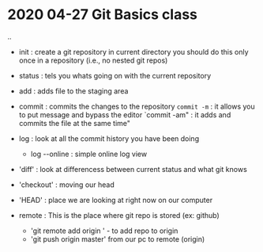 # 2020 04-27 Git Basics class 
..
- init : create a git repository in current directory
	 you should do this only once in a repository (i.e., no nested git repos)
- status : tels you whats  going on with the current repository
- add : adds file to the staging area
- commit : commits the changes to the repository
	`commit -m` : it allows you to put message and bypass the editor
	`commit -am" : it adds and commits the file at the same time"
- log : look at all the commit history you have been doing
    - log --online : simple online log view
- 'diff' : look at differencess between current status and what git knows
-  'checkout' : moving our head 
- 'HEAD' : place we are looking at right now on our computer

- remote : This is the place where git repo is stored (ex: github)
  - 'git remote add origin <url>' - to add repo to origin
  - 'git push origin master' from our pc to remote (origin)

